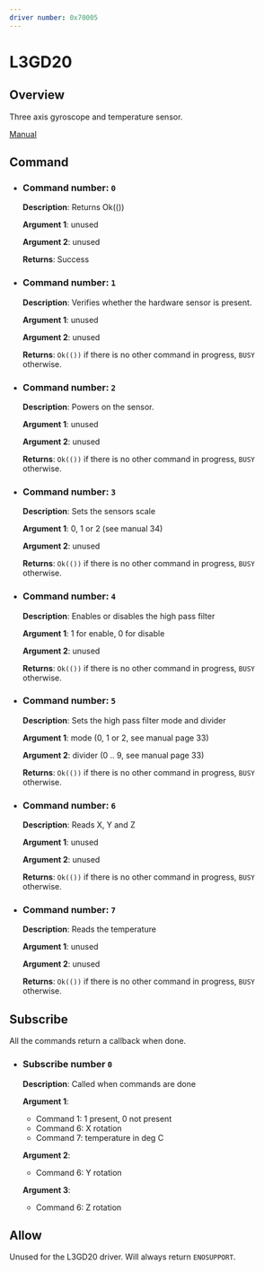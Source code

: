 ```yaml
---
driver number: 0x70005
---
```


# L3GD20

## Overview

Three axis gyroscope and temperature sensor.

[Manual](https://www.pololu.com/file/0J563/L3GD20.pdf)

## Command

  * ### Command number: `0`

    **Description**: Returns Ok(())

    **Argument 1**: unused

    **Argument 2**: unused

    **Returns**: Success

  * ### Command number: `1`

    **Description**: Verifies whether the hardware sensor is present.

    **Argument 1**: unused

    **Argument 2**: unused

    **Returns**: `Ok(())` if there is no other command in progress, `BUSY` otherwise.

  * ### Command number: `2`

    **Description**: Powers on the sensor.

    **Argument 1**: unused

    **Argument 2**: unused

    **Returns**: `Ok(())` if there is no other command in progress, `BUSY` otherwise.

  * ### Command number: `3`

    **Description**: Sets the sensors scale

    **Argument 1**: 0, 1 or 2 (see manual 34)

    **Argument 2**: unused

    **Returns**: `Ok(())` if there is no other command in progress, `BUSY` otherwise.

  * ### Command number: `4`

    **Description**: Enables or disables the high pass filter

    **Argument 1**: 1 for enable, 0 for disable

    **Argument 2**: unused

    **Returns**: `Ok(())` if there is no other command in progress, `BUSY` otherwise.
  * ### Command number: `5`

    **Description**: Sets the high pass filter mode and divider

    **Argument 1**: mode (0, 1 or 2, see manual page 33)

    **Argument 2**: divider (0 .. 9, see manual page 33)

    **Returns**: `Ok(())` if there is no other command in progress, `BUSY` otherwise.

  * ### Command number: `6`

    **Description**: Reads X, Y and Z

    **Argument 1**: unused

    **Argument 2**: unused

    **Returns**: `Ok(())` if there is no other command in progress, `BUSY` otherwise.

  * ### Command number: `7`

    **Description**: Reads the temperature

    **Argument 1**: unused

    **Argument 2**: unused

    **Returns**: `Ok(())` if there is no other command in progress, `BUSY` otherwise.

## Subscribe

All the commands return a callback when done.

  * ### Subscribe number `0`

    **Description**: Called when commands are done

	**Argument 1**: 
	  - Command 1: 1 present, 0 not present
	  - Command 6: X rotation
	  - Command 7: temperature in deg C

	**Argument 2**: 
	  - Command 6: Y rotation

	**Argument 3**: 
	  - Command 6: Z rotation

## Allow

Unused for the L3GD20 driver. Will always return `ENOSUPPORT`.

